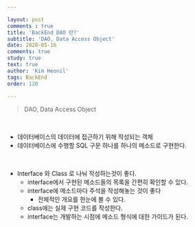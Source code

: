 ```yaml
---

layout: post
comments : true
title: 'BackEnd DAO 란?'
subtitle: 'DAO, Data Access Object'
date: 2020-05-16
comments: true
study: true
text: true
author: 'Kim Heonil'
tags: BackEnd
order: 120

---
```


> DAO, Data Access Object

<br>

- 데이터베이스의 데이터에 접근하기 위해 작성되는 객체
- 데이터베이스에 수행할 SQL 구문 하나를 하나의 메소드로 구현한다.

<br>

- Interface 와 Class 로 나눠 작성하는것이 좋다.
  - interface에서 구현된 메소드들의 목록을 간편히 확인할 수 있다.
  - interface에 메소드마다 주석을 작성해놓는 것이 좋다
    - 전체적인 개요를 한눈에 볼 수 있다.
  - class에는 실제 구현 코드를 작성한다.
  - interface는 개발하는 시점에 메소드 형식에 대한 가이드가 된다.
  
<br><br>